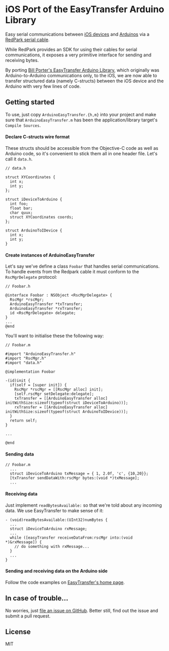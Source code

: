 iOS Port of the EasyTransfer Arduino Library
============================================

Easy serial communications between [iOS devices][3] and [Arduinos][4] via a
[RedPark serial cable][5].

While RedPark provides an SDK for using their cables for serial communications,
it exposes a very primitive interface for sending and receiving bytes.

By porting [Bill Porter's EasyTransfer Arduino Library][2], which originally
was Arduino-to-Arduino communications only, to the iOS, we are now able to
transfer structured data (namely C-structs) between the iOS device and the
Arduino with very few lines of code.

## Getting started

To use, just copy `ArduinoEasyTransfer.{h,m}` into your project and make sure
that `ArduinoEasyTransfer.m` has been the application/library target's `Compile
Sources`.

#### Declare C-structs wire format

These structs should be accessible from the Objective-C code as well as Arduino code,
so it's convenient to stick them all in one header file. Let's call it `data.h`.

```
// data.h

struct XYCoordinates {
  int x;
  int y;
};

struct iDeviceToArduino {
  int foo;
  float bar;
  char quux;
  struct XYCoordinates coords;
};

struct ArduinoToIDevice {
  int x;
  int y;
}
```

#### Create instances of ArduinoEasyTransfer

Let's say we've define a class `Foobar` that handles serial communications.  To
handle events from the Redpark cable it must conform to the `RscMgrDelegate`
protocol:

```
// Foobar.h

@interface Foobar : NSObject <RscMgrDelegate> {
  RscMgr *rscMgr;
  ArduinoEasyTransfer *txTransfer;
  ArduinoEasyTransfer *rxTransfer;
  id <RscMgrDelegate> delegate;
}
...
@end
```

You'll want to initialise these the following way:

```
// Foobar.m

#import "ArduinoEasyTransfer.h"
#import "RscMgr.h"
#import "data.h"

@implementation Foobar

-(id)init {
  if(self = [super init]) {
    RscMgr *rscMgr = [[RscMgr alloc] init];
    [self.rscMgr setDelegate:delegate];
    txTransfer = [[ArduinoEasyTransfer alloc] initWithSize:sizeof(typeof(struct iDeviceToArduino))];
    rxTransfer = [[ArduinoEasyTransfer alloc] initWithSize:sizeof(typeof(struct ArduinoToIDevice))];
  }
  return self;
}

...

@end
```

#### Sending data

```
// Foobar.m
  ...
  struct iDeviceToArduino txMessage = { 1, 2.0f, 'c', {10,20}};
  [txTransfer sendDataWith:rscMgr bytes:(void *)txMessage];
  ...
```

#### Receiving data

Just implement `readBytesAvailable:` so that we're told about any incoming
data. We use EasyTransfer to make sense of it:

```
- (void)readBytesAvailable:(UInt32)numBytes {
  ...
  struct iDeviceToArduino rxMessage;
  ...
  while ([easyTransfer receiveDataFrom:rscMgr into:(void *)&rxMessage]) {
    // do something with rxMessage...
  }
  ...
}
```

#### Sending and receiving data on the Arduino side

Follow the code examples on [EasyTransfer's home page][2].

## In case of trouble...

No worries, just [file an issue on GitHub][5]. Better still, find out the issue
and submit a pull request.

## License

MIT


[1]: http://www.redpark.com/c2ttl.html
[2]: http://www.billporter.info/2011/05/30/easytransfer-arduino-library/
[3]: http://en.wikipedia.org/wiki/IDevice
[4]: http://www.redpark.com/products.html
[5]: https://github.com/fatuhoku/iOS-EasyTransfer-Arduino/issues
